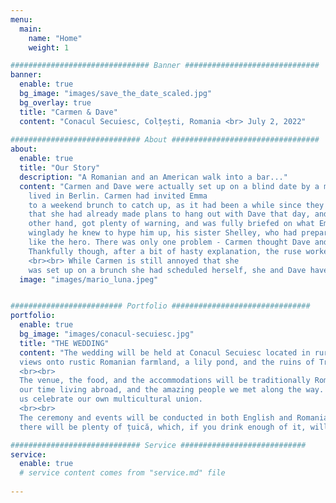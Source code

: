 ```yaml
---
menu:
  main:
    name: "Home"
    weight: 1

############################### Banner ##############################
banner:
  enable: true
  bg_image: "images/save_the_date_scaled.jpg"
  bg_overlay: true
  title: "Carmen & Dave"
  content: "Conacul Secuiesc, Colțești, Romania <br> July 2, 2022"
  
############################# About #################################
about:
  enable: true
  title: "Our Story"
  description: "A Romanian and an American walk into a bar..."
  content: "Carmen and Dave were actually set up on a blind date by a mutual friend, Emma, whom she knew from when she 
    lived in Berlin. Carmen had invited Emma
    to a weekend brunch to catch up, as it had been a while since they had seen each other. Emma had made the excuse 
    that she had already made plans to hang out with Dave that day, and asked if he could come as well.<br><br>Dave, on the 
    other hand, got plenty of warning, and was fully briefed on what Emma was planning on doing. He even invited the best 
    winglady he knew to hype him up, his sister Shelley, who had prepared all of her best anecdotes where Dave would sound
    like the hero. There was only one problem - Carmen thought Dave and Shelley were married because Shelley was wearing her wedding band.
    Thankfully though, after a bit of hasty explanation, the ruse worked, and here we are today!
    <br><br> While Carmen is still annoyed that she 
    was set up on a brunch she had scheduled herself, she and Dave have been together since, and now live happily together in Berlin with their two pets, Luna and Mario."
  image: "images/mario_luna.jpeg"


######################### Portfolio ###############################
portfolio:
  enable: true
  bg_image: "images/conacul-secuiesc.jpg"
  title: "THE WEDDING"
  content: "The wedding will be held at Conacul Secuiesc located in rural Transylvania. The venue is in the shadow of the Piatra Secuiului with beautiful
  views onto rustic Romanian farmland, a lily pond, and the ruins of Trascău Fortress.
  <br><br>
  The venue, the food, and the accommodations will be traditionally Romanian. The wedding guest list, however, reflects 
  our time living abroad, and the amazing people we met along the way. We cannot wait for you all to join us, and help
  us celebrate our own multicultural union. 
  <br><br>
  The ceremony and events will be conducted in both English and Romanian to the best of our abilities... Don't worry though -  
  there will be plenty of țuică, which, if you drink enough of it, will make you you feel fluent in any language."

############################# Service ############################
service:
  enable: true
  # service content comes from "service.md" file
  
---
```

